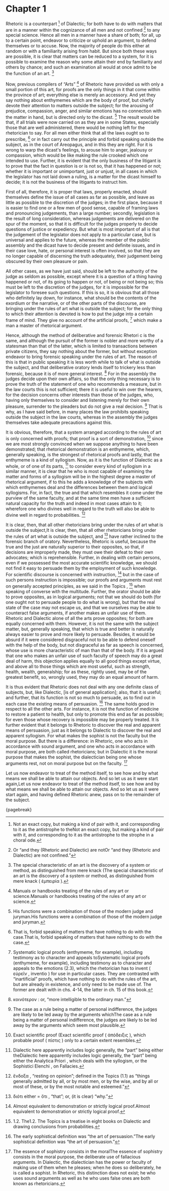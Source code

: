 # Chapter 1

Rhetoric is a counterpart [^^0_1] of Dialectic; for both have to do with matters that are in a manner within the cognizance of all men and not
confined [^^0_2] to any special science. Hence all men in a manner have a share of both; for all, up to a certain point, endeavor to criticize or
uphold an argument, to defend themselves or to accuse. Now, the majority of people do this either at random or with a familiarity arising from
habit. But since both these ways are possible, it is clear that matters can be reduced to a system, for it is possible to examine the reason why
some attain their end by familiarity and others by chance; and such an examination all would at once admit to be the function of an art. [^^0_3]

Now, previous compilers of “Arts” [^^0_4] of Rhetoric have provided us with only a small portion of this art, for proofs are the only things in it
that come within the province of art; everything else is merely an accessory. And yet they say nothing about enthymemes which are the body of proof,
but chiefly devote their attention to matters outside the subject; for the arousing of prejudice, compassion, anger, and similar emotions has no
connection with the matter in hand, but is directed only to the dicast. [^^0_5] The result would be that, if all trials were now carried on as they
are in some States, especially those that are well administered, there would be nothing left for the rhetorician to say. For all men either think
that all the laws ought so to prescribe, [^^0_6] or in fact carry out the principle and forbid speaking outside the subject, as in the court of
Areopagus, and in this they are right. For it is wrong to warp the dicast's feelings, to arouse him to anger, jealousy or compassion, which would be
like making the rule crooked which one intended to use. Further, it is evident that the only business of the litigant is to prove that the fact in
question is or is not so, that it has happened or not; whether it is important or unimportant, just or unjust, in all cases in which the legislator
has not laid down a ruling, is a matter for the dicast himself to decide; it is not the business of the litigants to instruct him.

First of all, therefore, it is proper that laws, properly enacted, should themselves define the issue of all cases as far as possible, and leave as
little as possible to the discretion of the judges; in the first place, because it is easier to find one or a few men of good sense, capable of
framing laws and pronouncing judgements, than a large number; secondly, legislation is the result of long consideration, whereas judgements are
delivered on the spur of the moment, so that it is difficult for the judges properly to decide questions of justice or expediency. But what is most
important of all is that the judgement of the legislator does not apply to a particular case, but is universal and applies to the future, whereas
the member of the public assembly and the dicast have to decide present and definite issues, and in their case love, hate, or personal interest is
often involved, so that they are no longer capable of discerning the truth adequately, their judgement being obscured by their own pleasure or pain.

All other cases, as we have just said, should be left to the authority of the judge as seldom as possible, except where it is a question of a thing
having happened or not, of its going to happen or not, of being or not being so; this must be left to the discretion of the judges, for it is
impossible for the legislator to foresee such questions. If this is so, it is obvious that all those who definitely lay down, for instance, what
should be the contents of the exordium or the narrative, or of the other parts of the discourse, are bringing under the rules of art what is outside
the subject; for the only thing to which their attention is devoted is how to put the judge into a certain frame of mind. They give no account of
the artificial proofs, [^^0_7] which make a man a master of rhetorical argument.

Hence, although the method of deliberative and forensic Rhetori c is the same, and although the pursuit of the former is nobler and more worthy of a
statesman than that of the latter, which is limited to transactions between private citizens, they say nothing about the former, but without
exception endeavor to bring forensic speaking under the rules of art. The reason of this is that in public speaking it is less worth while to talk
of what is outside the subject, and that deliberative oratory lends itself to trickery less than forensic, because it is of more general
interest. [^^0_8] For in the assembly the judges decide upon their own affairs, so that the only thing necessary is to prove the truth of the
statement of one who recommends a measure, but in the law courts this is not sufficient; there it is useful to win over the hearers, for the
decision concerns other interests than those of the judges, who, having only themselves to consider and listening merely for their own pleasure,
surrender to the pleaders but do not give a real decision. [^^0_9] That is why, as I have said before, in many places the law prohibits speaking
outside the subject in the law courts, whereas in the assembly the judges themselves take adequate precautions against this.

It is obvious, therefore, that a system arranged according to the rules of art is only concerned with proofs; that proof is a sort of
demonstration, [^^0_10] since we are most strongly convinced when we suppose anything to have been demonstrated; that rhetorical demonstration is an
enthymeme, which, generally speaking, is the strongest of rhetorical proofs and lastly, that the enthymeme is a kind of syllogism. Now, as it is the
function of Dialectic as a whole, or of one of its parts, [^^0_11] to consider every kind of syllogism in a similar manner, it is clear that he who
is most capable of examining the matter and forms of a syllogism will be in the highest degree a master of rhetorical argument, if to this he adds a
knowledge of the subjects with which enthymemes deal and the differences between them and logical syllogisms. For, in fact, the true and that which
resembles it come under the purview of the same faculty, and at the same time men have a sufficient natural capacity for the truth and indeed in
most cases attain to it; wherefore one who divines well in regard to the truth will also be able to divine well in regard to probabilities. [^^0_12]

It is clear, then, that all other rhetoricians bring under the rules of art what
is outside the subject,It is clear, then, that all other rhetoricians bring under the rules of art what is outside the subject, and [^^0_13] have
rather inclined to the forensic branch of oratory. Nevertheless, Rhetoric is useful, because the true and the just are naturally superior to their
opposites, so that, if decisions are improperly made, they must owe their defeat to their own advocates; which is reprehensible. Further, in dealing
with certain persons, even if we possessed the most accurate scientific knowledge, we should not find it easy to persuade them by the employment of
such knowledge. For scientific discourse is concerned with instruction, [^^0_14] but in the case of such persons instruction is impossible; our
proofs and arguments must rest on generally accepted principles, as we said in the Topics , [^^0_15] when speaking of converse with the multitude.
Further, the orator should be able to prove opposites, as in logical arguments; not that we should do both (for one ought not to persuade people to
do what is wrong), but that the real state of the case may not escape us, and that we ourselves may be able to counteract false arguments, if
another makes an unfair use of them. Rhetoric and Dialectic alone of all the arts prove opposites; for both are equally concerned with them.
However, it is not the same with the subject matter, but, generally speaking, that which is true and better is naturally always easier to prove and
more likely to persuade. Besides, it would be absurd if it were considered disgraceful not to be able to defend oneself with the help of the body,
but not disgraceful as far as speech is concerned, whose use is more characteristic of man than that of the body. If it is argued that one who makes
an unfair use of such faculty of speech may do a great deal of harm, this objection applies equally to all good things except virtue, and above all
to those things which are most useful, such as strength, health, wealth, generalship; for as these, rightly used, may be of the greatest benefit,
so, wrongly used, they may do an equal amount of harm.

It is thus evident that Rhetoric does not deal with any one definite class of subjects, but, like Dialectic, [is of general application]; also, that
it is useful; and further, that its function is not so much to persuade, as to find out in each case the existing means of persuasion. [^^0_16] The
same holds good in respect to all the other arts. For instance, it is not the function of medicine to restore a patient to health, but only to
promote this end as far as possible; for even those whose recovery is impossible may be properly treated. It is further evident that it belongs to
Rhetoric to discover the real and apparent means of persuasion, just as it belongs to Dialectic to discover the real and apparent syllogism. For
what makes the sophist is not the faculty but the moral purpose. But there is a difference: in Rhetoric, one who acts in accordance with sound
argument, and one who acts in accordance with moral purpose, are both called rhetoricians; but in Dialectic it is the moral purpose that makes the
sophist, the dialectician being one whose arguments rest, not on moral purpose but on the faculty. [^^0_17]

Let us now endeavor to treat of the method itself, to see how and by what means
we shall be able to attain our objects. And so let us as it were start again,Let us now endeavor to treat of the method itself, to see how and by
what means we shall be able to attain our objects. And so let us as it were start again, and having defined Rhetoric anew, pass on to the remainder
of the subject.

{pagebreak}

[^^0_1]: Not an exact copy, but making a kind of pair with it, and corresponding to it as the antistrophe to theNot an exact copy, but making a kind
of pair with it, and corresponding to it as the antistrophe to the strophe in a choral ode.

[^^0_2]: Or “and they (Rhetoric and Dialectic) are notOr “and they (Rhetoric and Dialectic) are not confined.”

[^^0_3]: The special characteristic of an art is the discovery of a system or method, as distinguished from mere knack (The special characteristic
of an art is the discovery of a system or method, as distinguished from mere knack ( ἐμπειρία ).

[^^0_4]: Manuals or handbooks treating of the rules of any art or science.Manuals or handbooks treating of the rules of any art or science.

[^^0_5]: His functions were a combination of those of the modern judge and juryman.His functions were a combination of those of the modern judge and
juryman.

[^^0_6]: That is, forbid speaking of matters that have nothing to do with the case.That is, forbid speaking of matters that have nothing to do with
the case.

[^^0_7]: Systematic logical proofs (enthymeme, for example), including testimony as to character and appeals toSystematic logical proofs (enthymeme,
for example), including testimony as to character and appeals to the emotions (2.3), which the rhetorician has to invent ( εὑρεῖν , inventio ) for
use in particular cases. They are contrasted with “inartificial” proofs, which have nothing to do with the rules of the art, but are already in
existence, and only need to be made use of. The former are dealt with in chs. 4-14, the latter in ch. 15 of this book.

[^^0_8]: κοινότερον : or, “more intelligible to the ordinary man.”

[^^0_9]: The case as a rule being a matter of personal indifference, the judges are likely to be led away by the arguments whichThe case as a rule
being a matter of personal indifference, the judges are likely to be led away by the arguments which seem most plausible.

[^^0_10]: Exact scientific proof (Exact scientific proof ( ἀπόδειξις ), which probable proof ( πίστις ) only to a certain extent resembles.

[^^0_11]: Dialectic here apparently includes logic generally, the “part” being either theDialectic here apparently includes logic generally, the
“part” being either the Analytica Priori , which deals with the syllogism, or the Sophistici Elenchi , on Fallacies.

[^^0_12]: ἔνδοξα , “resting on opinion”; defined in the Topics (1.1) as “things generally admitted by all, or by most men, or by the wise, and by
all or most of these, or by the most notable and esteemed.”

[^^0_13]: διότι either = ὅτι , “that”; or, (it is clear) “why.”

[^^0_14]: Almost equivalent to demonstration or strictly logical proof.Almost equivalent to demonstration or strictly logical proof.

[^^0_15]: 1.2. The1.2. The Topics is a treatise in eight books on Dialectic and drawing conclusions from probabilities.

[^^0_16]: The early sophistical definition was “the art of persuasion.”The early sophistical definition was “the art of persuasion.”

[^^0_17]: The essence of sophistry consists in the moralThe essence of sophistry consists in the moral purpose, the deliberate use of fallacious
arguments. In Dialectic, the dialectician has the power or faculty of making use of them when he pleases; when he does so deliberately, he is called
a sophist. In Rhetoric, this distinction does not exist; he who uses sound arguments as well as he who uses false ones are both known as
rhetoricians. 

